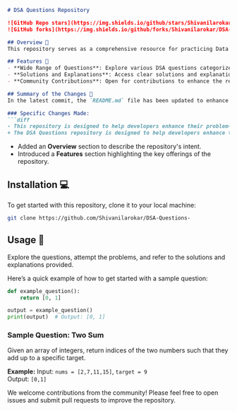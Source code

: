 ```markdown
# DSA Questions Repository

![GitHub Repo stars](https://img.shields.io/github/stars/Shivanilarokar/DSA-Questions-?style=social)
![GitHub forks](https://img.shields.io/github/forks/Shivanilarokar/DSA-Questions-?style=social)

## Overview 🌟
This repository serves as a comprehensive resource for practicing Data Structures and Algorithms (DSA) questions, providing a structured approach to learning and mastering essential algorithms and data structures.

## Features 🚀
- **Wide Range of Questions**: Explore various DSA questions categorized by difficulty.
- **Solutions and Explanations**: Access clear solutions and explanations for each question.
- **Community Contributions**: Open for contributions to enhance the repository further.

## Summary of the Changes 📝
In the latest commit, the `README.md` file has been updated to enhance clarity and provide a more engaging presentation of the project's offerings.

### Specific Changes Made:
```diff
- This repository is designed to help developers enhance their problem-solving skills through a wide array of Data Structures and Algorithms (DSA) questions.
+ The DSA Questions repository is designed to help developers enhance their problem-solving skills through a rich set of DSA questions categorized by difficulty and topic.
```
- Added an **Overview** section to describe the repository's intent.
- Introduced a **Features** section highlighting the key offerings of the repository.

## Installation 💻
To get started with this repository, clone it to your local machine:
```bash
git clone https://github.com/Shivanilarokar/DSA-Questions-
```

## Usage 📖
Explore the questions, attempt the problems, and refer to the solutions and explanations provided.

Here’s a quick example of how to get started with a sample question:
```python
def example_question():
    return [0, 1]

output = example_question()
print(output)  # Output: [0, 1]
```

### Sample Question: Two Sum
Given an array of integers, return indices of the two numbers such that they add up to a specific target.

**Example:**
Input: `nums = [2,7,11,15]`, `target = 9`  
Output: `[0,1]`

We welcome contributions from the community! Please feel free to open issues and submit pull requests to improve the repository.
```